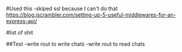 
#Used this 
-skiped ssl because I can't do that 
https://blog.jscrambler.com/setting-up-5-useful-middlewares-for-an-express-api/

#list of shit

##Test
-write rout to write chats
-write rout to read chats
